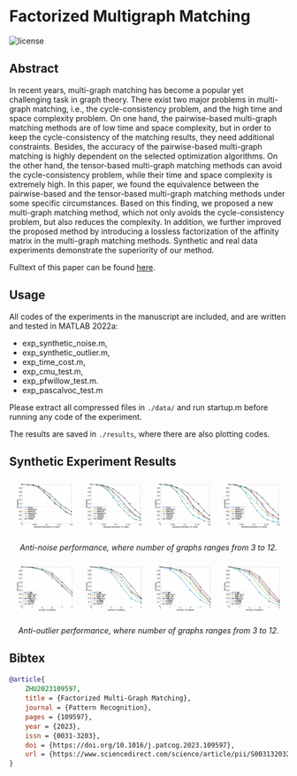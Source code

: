 # Factorized Multigraph Matching
![license](https://img.shields.io/github/license/shinyypig/fmgm)
## Abstract

In recent years, multi-graph matching has become a popular yet challenging task in graph theory. There exist two major problems in multi-graph matching, i.e., the cycle-consistency problem, and the high time and space complexity problem. On one hand, the pairwise-based multi-graph matching methods are of low time and space complexity, but in order to keep the cycle-consistency of the matching results, they need additional constraints. Besides, the accuracy of the pairwise-based multi-graph matching is highly dependent on the selected optimization algorithms. On the other hand, the tensor-based multi-graph matching methods can avoid the cycle-consistency problem, while their time and space complexity is extremely high. In this paper, we found the equivalence between the pairwise-based and the tensor-based multi-graph matching methods under some specific circumstances. Based on this finding, we proposed a new multi-graph matching method, which not only avoids the cycle-consistency problem, but also reduces the complexity. In addition, we further improved the proposed method by introducing a lossless factorization of the affinity matrix in the multi-graph matching methods. Synthetic and real data experiments demonstrate the superiority of our method.

Fulltext of this paper can be found [here](FMGM.pdf).

## Usage

All codes of the experiments in the manuscript are included, and are written and tested in MATLAB 2022a:

- exp_synthetic_noise.m,
- exp_synthetic_outlier.m,
- exp_time_cost.m,
- exp_cmu_test.m,
- exp_pfwillow_test.m.
- exp_pascalvoc_test.m

Please extract all compressed files in `./data/` and run startup.m before running any code of the experiment.

The results are saved in `./results`, where there are also plotting codes.

## Synthetic Experiment Results

<div align=center>
    <img width=20% style=margin:2% src="assets/acc_3_noise.png">
    <img width=20% style=margin:2% src="assets/acc_6_noise.png">
    <img width=20% style=margin:2% src="assets/acc_9_noise.png">
    <img width=20% style=margin:2% src="assets/acc_12_noise.png">
    <p>
        <em>Anti-noise performance, where number of graphs ranges from 3 to 12.</em>
    </p>
</div>

<div align=center>
    <img width=20% style=margin:2% src="assets/acc_3_outlier.png">
    <img width=20% style=margin:2% src="assets/acc_6_outlier.png">
    <img width=20% style=margin:2% src="assets/acc_9_outlier.png">
    <img width=20% style=margin:2% src="assets/acc_12_outlier.png">
    <p>
        <em>Anti-outlier performance, where number of graphs ranges from 3 to 12.</em>
    </p>
</div>

## Bibtex

```bib
@article{
    ZHU2023109597,
    title = {Factorized Multi-Graph Matching},
    journal = {Pattern Recognition},
    pages = {109597},
    year = {2023},
    issn = {0031-3203},
    doi = {https://doi.org/10.1016/j.patcog.2023.109597},
    url = {https://www.sciencedirect.com/science/article/pii/S0031320323002984}
}
```
